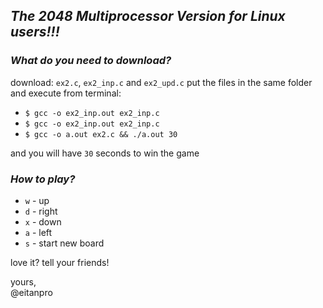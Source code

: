 ## _The 2048 Multiprocessor Version for Linux users!!!_

### _What do you need to download?_

download: `ex2.c`, `ex2_inp.c` and `ex2_upd.c`
put the files in the same folder and execute from terminal:
- `$ gcc -o ex2_inp.out ex2_inp.c`
- `$ gcc -o ex2_inp.out ex2_inp.c`
- `$ gcc -o a.out ex2.c && ./a.out 30`

and you will have `30` seconds to win the game

### _How to play?_

- `w` - up
- `d` - right
- `x` - down
- `a` - left
- `s` - start new board

love it?
tell your friends!

yours,<br>
@eitanpro
